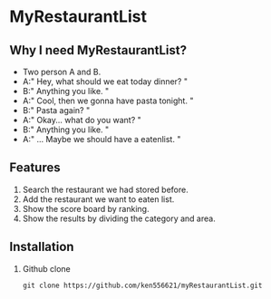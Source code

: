 # MyRestaurantList

## Why I need MyRestaurantList?
* Two person A and B.
* A:" Hey, what should we eat today dinner? "
* B:" Anything you like. "
* A:" Cool, then we gonna have pasta tonight. "
* B:" Pasta again? "
* A:" Okay... what do you want? "
* B:" Anything you like. "
* A:" ... Maybe we should have a eatenlist. "

## Features
1. Search the restaurant we had stored before.
2. Add the restaurant we want to eaten list.
3. Show the score board by ranking.
4. Show the results by dividing the category and area.

## Installation
1. Github clone

    `git clone https://github.com/ken556621/myRestaurantList.git`

